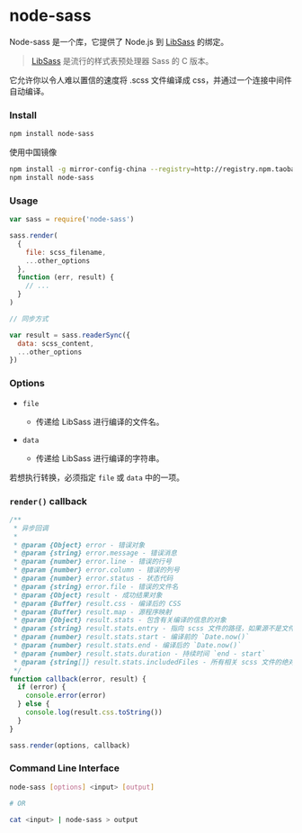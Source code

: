 # node-sass

Node-sass 是一个库，它提供了 Node.js 到 [LibSass] 的绑定。

> [LibSass] 是流行的样式表预处理器 Sass 的 C 版本。

[LibSass]: https://github.com/sass/libsass

它允许你以令人难以置信的速度将 .scss 文件编译成 css，并通过一个连接中间件自动编译。

### Install

```sh
npm install node-sass
```

使用中国镜像

```sh
npm install -g mirror-config-china --registry=http://registry.npm.taobao.org
npm install node-sass
```

### Usage

```js
var sass = require('node-sass')

sass.render(
  {
    file: scss_filename,
    ...other_options
  },
  function (err, result) {
    // ...
  }
)

// 同步方式

var result = sass.readerSync({
  data: scss_content,
  ...other_options
})
```

### Options

- `file`

  - 传递给 LibSass 进行编译的文件名。

- `data`

  - 传递给 LibSass 进行编译的字符串。

若想执行转换，必须指定 `file` 或 `data` 中的一项。

### `render()` callback

```js
/**
 * 异步回调
 *
 * @param {Object} error - 错误对象
 * @param {string} error.message - 错误消息
 * @param {number} error.line - 错误的行号
 * @param {number} error.column - 错误的列号
 * @param {number} error.status - 状态代码
 * @param {string} error.file - 错误的文件名
 * @param {Object} result - 成功结果对象
 * @param {Buffer} result.css - 编译后的 CSS
 * @param {Buffer} result.map - 源程序映射
 * @param {Object} result.stats - 包含有关编译的信息的对象
 * @param {string} result.stats.entry - 指向 scss 文件的路径，如果源不是文件，则为 `data`
 * @param {number} result.stats.start - 编译前的 `Date.now()`
 * @param {number} result.stats.end - 编译后的 `Date.now()`
 * @param {number} result.stats.duration - 持续时间 `end - start`
 * @param {string[]} result.stats.includedFiles - 所有相关 scss 文件的绝对路径，没有特定的顺序
 */
function callback(error, result) {
  if (error) {
    console.error(error)
  } else {
    console.log(result.css.toString())
  }
}

sass.render(options, callback)
```

### Command Line Interface

```sh
node-sass [options] <input> [output]

# OR

cat <input> | node-sass > output
```
